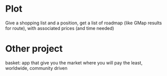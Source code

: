 # Plot
Give a shopping list and a position, get a list of roadmap (like GMap results for route), with associated prices (and time needed)


# Other project
basket: app that give you the market where you will pay the least, worldwide, community driven